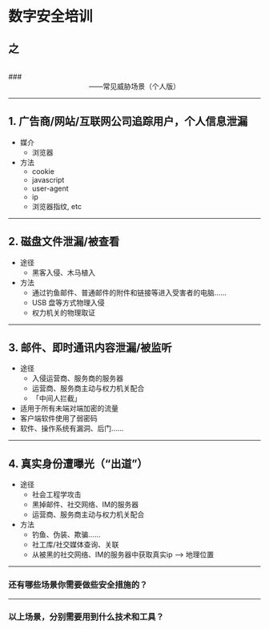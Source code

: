 # 数字安全培训
## 之
<br />
### <center>——常见威胁场景（个人版）</center>

***

## 1. 广告商/网站/互联网公司追踪用户，个人信息泄漏

- 媒介
	- 浏览器
- 方法
	- cookie
	- javascript
	- user-agent
	- ip
	- 浏览器指纹, etc

***

## 2. 磁盘文件泄漏/被查看

- 途径
	- 黑客入侵、木马植入
- 方法
	- 通过钓鱼邮件、普通邮件的附件和链接等进入受害者的电脑……
	- USB 盘等方式物理入侵
	- 权力机关的物理取证

***

## 3. 邮件、即时通讯内容泄漏/被监听

- 途径
	- 入侵运营商、服务商的服务器
	- 运营商、服务商主动与权力机关配合
	- 「中间人拦截」
- 适用于所有未端对端加密的流量
- 客户端软件使用了弱密码
- 软件、操作系统有漏洞、后门……

***

## 4. 真实身份遭曝光（“出道”）

- 途径
	- 社会工程学攻击
	- 黑掉邮件、社交网络、IM的服务器
	- 运营商、服务商主动与权力机关配合
- 方法
	- 钓鱼、伪装、欺骗……
	- 社工库/社交媒体查询、关联
	- 从被黑的社交网络、IM的服务器中获取真实ip --> 地理位置

***

### 还有哪些场景你需要做些安全措施的？

***

### 以上场景，分别需要用到什么技术和工具？

